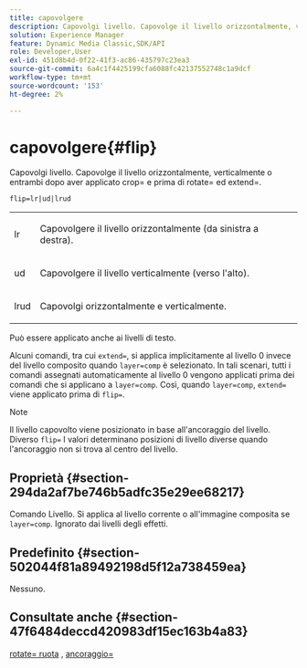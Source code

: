 ```yaml
---
title: capovolgere
description: Capovolgi livello. Capovolge il livello orizzontalmente, verticalmente o entrambi dopo aver applicato crop= e prima di rotate= ed extend=.
solution: Experience Manager
feature: Dynamic Media Classic,SDK/API
role: Developer,User
exl-id: 451d8b4d-0f22-41f3-ac86-435797c23ea3
source-git-commit: 6a4c1f4425199cfa6088fc42137552748c1a9dcf
workflow-type: tm+mt
source-wordcount: '153'
ht-degree: 2%

---
```


# capovolgere{#flip}

Capovolgi livello. Capovolge il livello orizzontalmente, verticalmente o entrambi dopo aver applicato crop= e prima di rotate= ed extend=.

`flip=lr|ud|lrud`

<table id="simpletable_072CA0E24B7146D48AEFD70E51E849C2"> 
 <tr class="strow"> 
  <td class="stentry"> <p> <span class="codeph"> lr </span> </p> </td> 
  <td class="stentry"> <p>Capovolgere il livello orizzontalmente (da sinistra a destra). </p> </td> 
 </tr> 
 <tr class="strow"> 
  <td class="stentry"> <p> <span class="codeph"> ud </span> </p> </td> 
  <td class="stentry"> <p>Capovolgere il livello verticalmente (verso l'alto). </p> </td> 
 </tr> 
 <tr class="strow"> 
  <td class="stentry"> <p> <span class="codeph"> lrud </span> </p> </td> 
  <td class="stentry"> <p>Capovolgi orizzontalmente e verticalmente. </p> </td> 
 </tr> 
</table>

Può essere applicato anche ai livelli di testo.

Alcuni comandi, tra cui `extend=`, si applica implicitamente al livello 0 invece del livello composito quando `layer=comp` è selezionato. In tali scenari, tutti i comandi assegnati automaticamente al livello 0 vengono applicati prima dei comandi che si applicano a `layer=comp`. Così, quando `layer=comp`, `extend=` viene applicato prima di `flip=`.

>[!NOTE]
>
>Il livello capovolto viene posizionato in base all&#39;ancoraggio del livello. Diverso `flip=` I valori determinano posizioni di livello diverse quando l&#39;ancoraggio non si trova al centro del livello.

## Proprietà {#section-294da2af7be746b5adfc35e29ee68217}

Comando Livello. Si applica al livello corrente o all&#39;immagine composita se `layer=comp`. Ignorato dai livelli degli effetti.

## Predefinito {#section-502044f81a89492198d5f12a738459ea}

Nessuno.

## Consultate anche {#section-47f6484deccd420983df15ec163b4a83}

[rotate= ruota](../../../../../is-api/http-ref/image-serving-api-ref/c-http-protocol-reference/c-command-reference/r-rotate.md#reference-12abb086635546ec9ec2e1a793dc1096) , [ancoraggio=](../../../../../is-api/http-ref/image-serving-api-ref/c-http-protocol-reference/c-command-reference/r-anchor.md#reference-6661e548ab284b82828d8d94c8ddeb7c)
